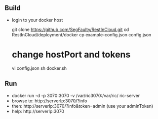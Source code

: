 ## Build
* login to your docker host

    git clone https://github.com/SegFaulty/RestInCloud.git
    cd RestInCloud/deployment/docker
    cp example-config.json config.json
    # change hostPort and tokens
    vi config.json
    sh docker.sh

## Run
* docker run -d -p 3070:3070 -v /var/ric3070:/var/ric/ ric-server
* browse to: http://serverIp:3070/?info
* then: http://serverIp:3070/?info&token=admin (use your adminToken)
* help: http://serverIp:3070
